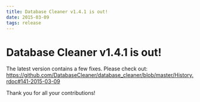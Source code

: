 ```yaml
---
title: Database Cleaner v1.4.1 is out!
date: 2015-03-09
tags: release
---
```


# Database Cleaner v1.4.1 is out!

The latest version contains a few fixes. Please check out: https://github.com/DatabaseCleaner/database_cleaner/blob/master/History.rdoc#141-2015-03-09

Thank you for all your contributions!
